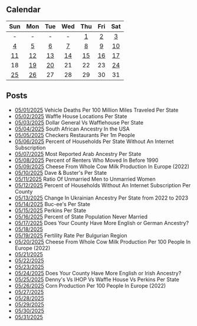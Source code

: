 ## Calendar

|Sun|Mon|Tue|Wed|Thu|Fri|Sat|
|:-:|:-:|:-:|:-:|:-:|:-:|:-:|
|-|-|-|-|[1](../../projects/economics/Vehicle_Deaths_Per_100m_Vehicle_Miles_Traveled/)|[2](../../projects/restaurants/Waffle_House_Per_State_Totals/)|[3](../../projects/versus/Dollar_General_Vs_Wafflehouse_Counties)|
|[4](../../projects/ethnicity/South_Africans_In_USA/)|[5](../../projects/restaurants/Checkers_Per_State/)|[6](../../projects/economics/Percent_Without_Internet_Subscription_Per_State/)|[7](../../projects/ethnicity/Arab_Ancestry_Nationalities_USA/)|[8](../../projects/economics/Renter_Occupied_Units_Before_1990_Per_State/)|[9](../../projects/agriculture/Cheese_Milk_Cow_Production_Europe_2022/)|[10](../../projects/restaurants/Dave_and_Busters_Per_State/)|
|[11](../../projects/demography/Ratio_Unmarried_Men_To_Women/)|[12](../../projects/economics/Percent_Without_Internet_Subscription_Per_County/)|[13](../../projects/ethnicity/Ukrainian_Change_in_USA_2022_2023/)|[14](../../projects/stores/Bucees_Per_State/)|[15](../../projects/restaurants/Perkins_Per_State/)|[16](../../projects/demography/Unmarried_Per_State/)|[17](../../projects/versus/English_Vs_German_Per_County/)|
|18|[19](../../projects/demography/Fertility_Rates_In_Bulgaria_2024/)|[20](../../projects/agriculture/Cheese_Milk_Cow_Production_Europe_Per_Capita_2022/)|21|22|23|[24](../../projects/versus/English_Vs_Irish_Per_County/)|
|[25](../../projects/versus/Dennys_Vs_IHOP_Waffle_House_Perkins_Per_State/)|[26](../../projects/agriculture/Corn_Production_Europe_Per_Capita_2022/)|27|28|29|30|31|

## Posts

* [05/01/2025](../../projects/economics/Vehicle_Deaths_Per_100m_Vehicle_Miles_Traveled/) Vehicle Deaths Per 100 Million Miles Traveled Per State
* [05/02/2025](../../projects/restaurants/Waffle_House_Per_State_Totals/) Waffle House Locations Per State
* [05/03/2025](../../projects/versus/Dollar_General_Vs_Wafflehouse_Counties) Dollar General Vs Wafflehouse Per State
* [05/04/2025](../../projects/ethnicity/South_Africans_In_USA/) South African Ancestry In the USA
* [05/05/2025](../../projects/restaurants/Checkers_Per_State/) Checkers Restaurants Per 1m People
* [05/06/2025](../../projects/economics/Percent_Without_Internet_Subscription_Per_State/) Percent of Households Per State Without An Internet Subscription
* [05/07/2025](../../projects/ethnicity/Arab_Ancestry_Nationalities_USA/) Most Reported Arab Ancestry Per State
* [05/08/2025](../../projects/economics/Renter_Occupied_Units_Before_1990_Per_State/) Percent of Renters Who Moved In Before 1990
* [05/09/2025](../../projects/agriculture/Cheese_Milk_Cow_Production_Europe_2022/) Cheese From Whole Cow Milk Production In Europe (2022)
* [05/10/2025](../../projects/restaurants/Dave_and_Busters_Per_State/) Dave & Buster's Per State
* [05/11/2025](../../projects/demography/Ratio_Unmarried_Men_To_Women/) Ratio Of Unmarried Men to Unmarried Women
* [05/12/2025](../../projects/economics/Percent_Without_Internet_Subscription_Per_County/) Percent of Households Without An Internet Subscription Per County
* [05/13/2025](../../projects/ethnicity/Ukrainian_Change_in_USA_2022_2023/) Change In Ukrainian Ancestry Per State from 2022 to 2023
* [05/14/2025](../../projects/stores/Bucees_Per_State/) Buc-ee's Per State
* [05/15/2025](../../projects/restaurants/Perkins_Per_State/) Perkins Per State
* [05/16/2025](../../projects/demography/Unmarried_Per_State/) Percent of State Population Never Married
* [05/17/2025](../../projects/versus/English_Vs_German_Per_County/) Does Your County Have More English or German Ancestry?
* [05/18/2025]()
* [05/19/2025](../../projects/demography/Fertility_Rates_In_Bulgaria_2024/) Fertility Rate Per Bulgurian Region
* [05/20/2025](../../projects/agriculture/Cheese_Milk_Cow_Production_Europe_Per_Capita_2022/) Cheese From Whole Cow Milk Production Per 100 People In Europe (2022)
* [05/21/2025]()
* [05/22/2025]()
* [05/23/2025]()
* [05/24/2025](../../projects/versus/English_Vs_Irish_Per_County/) Does Your County Have More English or Irish Ancestry?
* [05/25/2025](../../projects/versus/Dennys_Vs_IHOP_Waffle_House_Perkins_Per_State/) Denny's Vs IHOP Vs Waffle House Vs Perkins Per State
* [05/26/2025](../../projects/agriculture/Corn_Production_Europe_Per_Capita_2022/) Corn Production Per 100 People In Europe (2022)
* [05/27/2025]()
* [05/28/2025]()
* [05/29/2025]()
* [05/30/2025]()
* [05/31/2025]()
